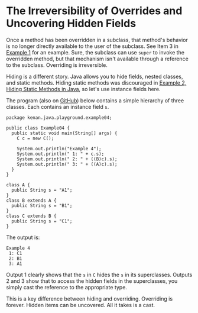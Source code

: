 # The Irreversibility of Overrides and Uncovering Hidden Fields

Once a method has been overridden in a subclass, that method's behavior is no longer directly available to the user of the subclass. See Item 3 in [Example 1](http://www.0xc0deshop.com/2014/05/overriding-instance-methods-in-java.html) for an example. Sure, the subclass can use `super` to invoke the overridden method, but that mechanism isn't available through a reference to the subclass. Overriding is irreversible. 

Hiding is a different story. Java allows you to hide fields, nested classes, and static methods. Hiding static methods was discouraged in [Example 2, Hiding Static Methods in Java](http://www.0xc0deshop.com/2014/05/hiding-static-methods-in-java.html), so let's use instance fields here.

The program (also on [GitHub](https://github.com/kevinkenan/java-playground/blob/master/src/main/java/Example04.java)) below contains a simple hierarchy of three classes. Each contains an instance field `s`. 

    package kenan.java.playground.example04;
    
    public class Example04 {
      public static void main(String[] args) {
        C c = new C();
    
        System.out.println("Example 4");
        System.out.println(" 1: " + c.s);
        System.out.println(" 2: " + ((B)c).s);
        System.out.println(" 3: " + ((A)c).s);
      }
    }
    
    class A {
      public String s = "A1";
    }
    class B extends A {
      public String s = "B1";
    }
    class C extends B {
      public String s = "C1";
    }

The output is:

    Example 4
     1: C1
     2: B1
     3: A1

Output 1 clearly shows that the `s` in `C` hides the `s` in its superclasses. Outputs 2 and 3 show that to access the hidden fields in the superclasses, you simply cast the reference to the appropriate type. 

This is a key difference between hiding and overriding. Overriding is forever. Hidden items can be uncovered. All it takes is a cast. 